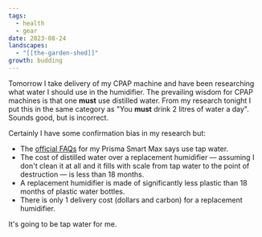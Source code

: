 ```yaml
---
tags:
  - health
  - gear
date: 2023-08-24
landscapes:
  - "[[the-garden-shed]]"
growth: budding
---
```

Tomorrow I take delivery of my CPAP machine and have been researching what water I should use in the humidifier. The prevailing wisdom for CPAP machines is that one **must** use distilled water. From my research tonight I put this in the same category as "You **must** drink 2 litres of water a day". Sounds good, but is incorrect.

Certainly I have some confirmation bias in my research but:

- The [official FAQs](https://sleep.sante-group.com/frequently-asked-questions/) for my Prisma Smart Max says use tap water.
- The cost of distilled water over a replacement humidifier ― assuming I don't clean it at all and it fills with scale from tap water to the point of destruction ― is less than 18 months.
- A replacement humidifier is made of significantly less plastic than 18 months of plastic water bottles.
- There is only 1 delivery cost (dollars and carbon) for a replacement humidifier. 

It's going to be tap water for me.
